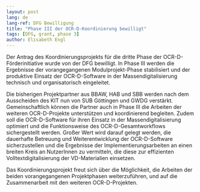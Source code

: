 ```yaml
---
layout: post
lang: de
lang-ref: DFG Bewilligung
title: "Phase III der OCR-D-Koordinierung bewilligt"
tags: [DFG, grant, phase 3]
author: Elisabeth Engl
---
```


Der Antrag des Koordinierungsprojekts für die dritte Phase der OCR-D-Förderinitiative wurde von der DFG bewilligt.
In Phase III werden die Ergebnisse der vorangegangenen Modulprojekt-Phase stabilisiert und der produktive Einsatz der
OCR-D-Software in der Massendigitalisierung technisch und organisatorisch eingeleitet.


Die bisherigen Projektpartner aus BBAW, HAB und SBB werden nach dem Ausscheiden des KIT nun von SUB Göttingen und GWDG verstärkt. 
Gemeinschaftlich können die Partner auch in Phase III die Arbeiten der weiteren OCR-D-Projekte unterstützen und
koordinierend begleiten. Zudem soll die OCR-D-Software für ihren Einsatz in der Massendigitalisierung optimiert
und die Funktionsweise des OCR-D-Gesamtworkflows sichergestellt werden. Großer Wert wird darauf gelegt werden, 
die dauerhafte Betreuung und Weiterentwicklung der OCR-D-Software sicherzustellen und die Ergebnisse der
Implementierungsarbeiten an einen breiten Kreis an NutzerInnen zu vermitteln, die diese zur effizienten
Volltextdigitalisierung der VD-Materialien einsetzen.

Das Koordinierungsprojekt freut sich über die Möglichkeit, die Arbeiten der beiden vorangegangenen Projektphasen
weiterzuführen, und auf die Zusammenarbeit mit den weiteren OCR-D-Projekten. 
